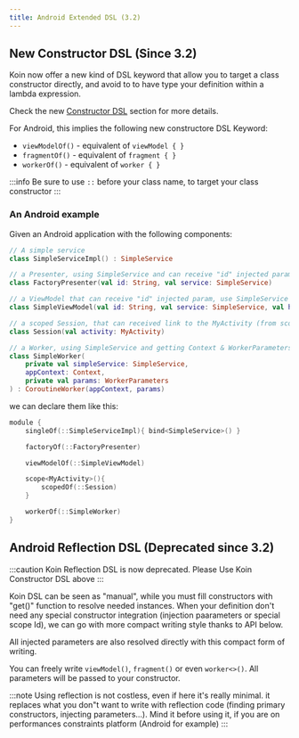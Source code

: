 ```yaml
---
title: Android Extended DSL (3.2)
---
```


## New Constructor DSL (Since 3.2)

Koin now offer a new kind of DSL keyword that allow you to target a class constructor directly, and avoid to to have type your definition within a lambda expression.

Check the new [Constructor DSL](../koin-core/dsl-update.md#constructor-dsl-since-32) section for more details.

For Android, this implies the following new constructore DSL Keyword:

* `viewModelOf()` - equivalent of `viewModel { }`
* `fragmentOf()` - equivalent of `fragment { }`
* `workerOf()` - equivalent of `worker { }`

:::info
Be sure to use `::` before your class name, to target your class constructor
:::

### An Android example

Given an Android application with the following components:

```kotlin
// A simple service
class SimpleServiceImpl() : SimpleService

// a Presenter, using SimpleService and can receive "id" injected param
class FactoryPresenter(val id: String, val service: SimpleService)

// a ViewModel that can receive "id" injected param, use SimpleService and get SavedStateHandle
class SimpleViewModel(val id: String, val service: SimpleService, val handle: SavedStateHandle) : ViewModel()

// a scoped Session, that can received link to the MyActivity (from scope)
class Session(val activity: MyActivity)

// a Worker, using SimpleService and getting Context & WorkerParameters
class SimpleWorker(
    private val simpleService: SimpleService,
    appContext: Context,
    private val params: WorkerParameters
) : CoroutineWorker(appContext, params)
```

we can declare them like this:

```kotlin
module {
    singleOf(::SimpleServiceImpl){ bind<SimpleService>() }

    factoryOf(::FactoryPresenter)

    viewModelOf(::SimpleViewModel)

    scope<MyActivity>(){
        scopedOf(::Session) 
    }

    workerOf(::SimpleWorker)
}
```

## Android Reflection DSL (Deprecated since 3.2)

:::caution
Koin Reflection DSL is now deprecated. Please Use Koin Constructor DSL above
:::

Koin DSL can be seen as "manual", while you must fill constructors with "get()" function to resolve needed instances. When your definition don't need any special constructor integration (injection paarameters or special scope Id), we can go with more compact writing style thanks to API below.

All injected parameters are also resolved directly with this compact form of writing.

You can freely write `viewModel()`, `fragment()` or even `worker<>()`. All parameters will be passed to your constructor.

:::note
Using reflection is not costless, even if here it's really minimal. it replaces what you don"t want to write with reflection code (finding primary constructors, injecting parameters...). Mind it before using it, if you are on performances constraints platform (Android for example)
:::
